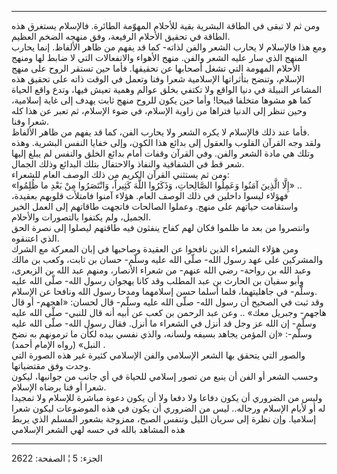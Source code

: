 ------------------------------------------------------------------------

ومن ثم لا تبقى في الطاقة البشرية بقية للأحلام المهوّمة الطائرة. فالإسلام
يستغرق هذه الطاقة في تحقيق الأحلام الرفيعة، وفق منهجه الضخم العظيم.  
ومع هذا فالإسلام لا يحارب الشعر والفن لذاته- كما قد يفهم من ظاهر
الألفاظ. إنما يحارب المنهج الذي سار عليه الشعر والفن. منهج الأهواء
والانفعالات التي لا ضابط لها ومنهج الأحلام المهومة التي تشغل أصحابها عن
تحقيقها. فأما حين تستقر الروح على منهج الإسلام، وتنضح بتأثراتها
الإسلامية شعرا وفنا وتعمل في الوقت ذاته على تحقيق هذه المشاعر النبيلة في
دنيا الواقع ولا تكتفي بخلق عوالم وهمية تعيش فيها، وتدع واقع الحياة كما
هو مشوها متخلفا قبيحا! وأما حين يكون للروح منهج ثابت يهدف إلى غاية
إسلامية، وحين تنظر إلى الدنيا فتراها من زاوية الإسلام، في ضوء الإسلام،
ثم تعبر عن هذا كله شعرا وفنا.  
فأما عند ذلك فالإسلام لا يكره الشعر ولا يحارب الفن، كما قد يفهم من ظاهر
الألفاظ.  
ولقد وجه القرآن القلوب والعقول إلى بدائع هذا الكون، وإلى خفايا النفس
البشرية. وهذه وتلك هي مادة الشعر والفن. وفي القرآن وقفات أمام بدائع
الخلق والنفس لم يبلغ إليها شعر قط في الشفافية والنفاذ والاحتفال بتلك
البدائع وذلك الجمال.  
ومن ثم يستثني القرآن الكريم من ذلك الوصف العام للشعراء:  
«إِلَّا الَّذِينَ آمَنُوا وَعَمِلُوا الصَّالِحاتِ، وَذَكَرُوا اللَّهَ كَثِيراً، وَانْتَصَرُوا مِنْ بَعْدِ ما
ظُلِمُوا» ..  
فهؤلاء ليسوا داخلين في ذلك الوصف العام. هؤلاء آمنوا فامتلأت قلوبهم
بعقيدة، واستقامت حياتهم على منهج. وعملوا الصالحات فاتجهت طاقاتهم إلى
العمل الخير الجميل، ولم يكتفوا بالتصورات والأحلام.  
وانتصروا من بعد ما ظلموا فكان لهم كفاح ينفثون فيه طاقتهم ليصلوا إلى نصرة
الحق الذي اعتنقوه.  
ومن هؤلاء الشعراء الذين نافحوا عن العقيدة وصاحبها في إبان المعركة مع
الشرك والمشركين على عهد رسول الله- صلّى الله عليه وسلّم- حسان بن ثابت،
وكعب بن مالك وعبد الله بن رواحة- رضي الله عنهم- من شعراء الأنصار، ومنهم
عبد الله بن الزبعرى، وأبو سفيان بن الحارث بن عبد المطلب وقد كانا يهجوان
رسول الله- صلّى الله عليه وسلّم- في جاهليتهما، فلما أسلما حسن إسلامهما
ومدحا رسول الله ونافحا عن الإسلام.  
وقد ثبت في الصحيح أن رسول الله- صلّى الله عليه وسلّم- قال لحسان: «اهجهم-
أو قال هاجهم- وجبريل معك» .. وعن عبد الرحمن بن كعب عن أبيه أنه قال
للنبي- صلّى الله عليه وسلّم- إن الله عز وجل قد أنزل في الشعراء ما أنزل.
فقال رسول الله- صلّى الله عليه وسلّم-: «إن المؤمن يجاهد بسيفه ولسانه،
والذي نفسي بيده لكأن ما ترمونهم به نضح النبل» (رواه الإمام أحمد) .  
والصور التي يتحقق بها الشعر الإسلامي والفن الإسلامي كثيرة غير هذه الصورة
التي وجدت وفق مقتضياتها.  
وحسب الشعر أو الفن أن ينبع من تصور إسلامي للحياة في أي جانب من جوانبها،
ليكون شعرا أو فنا يرضاه الإسلام.  
وليس من الضروري أن يكون دفاعا ولا دفعا ولا أن يكون دعوة مباشرة للإسلام
ولا تمجيدا له أو لأيام الإسلام ورجاله.. ليس من الضروري أن يكون في هذه
الموضوعات ليكون شعرا إسلاميا. وإن نظرة إلى سريان الليل وتنفس الصبح،
ممزوجة بشعور المسلم الذي يربط هذه المشاهد بالله في حسه لهي الشعر
الإسلامي

------------------------------------------------------------------------

الجزء: 5 ¦ الصفحة: 2622
